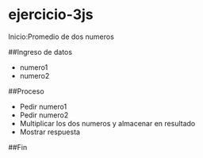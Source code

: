 # ejercicio-3js
Inicio:Promedio de dos numeros 

##Ingreso de datos
 - numero1
 - numero2
 
##Proceso

 - Pedir numero1
 - Pedir numero2
 - Multiplicar los dos numeros y almacenar en resultado 
 - Mostrar respuesta 
 
 ##Fin